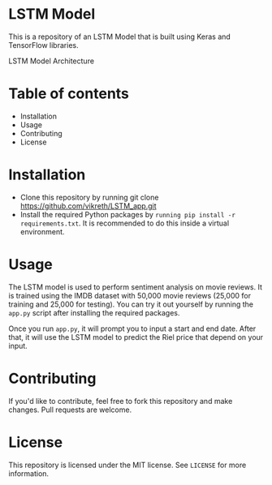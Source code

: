 # LSTM Model
This is a repository of an LSTM Model that is built using Keras and TensorFlow libraries.

LSTM Model Architecture

# Table of contents
- Installation
- Usage
- Contributing
- License
# Installation
- Clone this repository by running git clone https://github.com/vikreth/LSTM_app.git
- Install the required Python packages by `running pip install -r requirements.txt`. It is recommended to do this inside a virtual environment.
# Usage
The LSTM model is used to perform sentiment analysis on movie reviews. It is trained using the IMDB dataset with 50,000 movie reviews (25,000 for training and 25,000 for testing). You can try it out yourself by running the `app.py` script after installing the required packages.

Once you run `app.py`, it will prompt you to input a start and end date. After that, it will use the LSTM model to predict the Riel price that depend on your input.

# Contributing
If you'd like to contribute, feel free to fork this repository and make changes. Pull requests are welcome.

# License
This repository is licensed under the MIT license. See `LICENSE` for more information.


